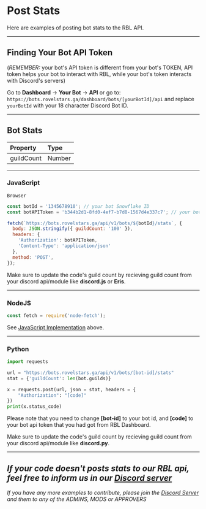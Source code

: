 # Post Stats
Here are examples of posting bot stats to the RBL API.

---

## Finding Your Bot API Token

(*REMEMBER:* your bot's API token is different from your bot's TOKEN, API token helps your bot to interact with RBL, while your bot's token interacts with Discord's servers)

Go to **Dashboard** -> **Your Bot** -> **API**
or go to: `https://bots.rovelstars.ga/dashboard/bots/[yourBotId]/api`
and replace `yourBotId` with your 18 character Discord Bot ID. 

---

## Bot Stats

Property  | Type
:---------|:------------
guildCount | Number

---

### JavaScript
`Browser`

```js
const botId = '1345678910'; // your bot Snowflake ID
const botAPIToken = 'b344b2d1-8fd0-4ef7-b7d8-1567d4e337c7'; // your bot API token

fetch(`https://bots.rovelstars.ga/api/v1/bots/${botId}/stats`, {
  body: JSON.stringify({ guildCount: '100' }),
  headers: {
    'Authorization': botAPIToken,
    'Content-Type': 'application/json'
  },
  method: 'POST',
});
```
Make sure to update the code's guild count by recieving guild count from your discord api/module like **discord.js** or **Eris**.

---

### NodeJS

```js
const fetch = require('node-fetch');
```

See [JavaScript Implementation](docs/post-stats/#javascript) above.

---

### Python

```py
import requests

url = "https://bots.rovelstars.ga/api/v1/bots/[bot-id]/stats"
stat = {'guildCount': len(bot.guilds)}

x = requests.post(url, json = stat, headers = {
    "Authorization": "[code]"
})
print(x.status_code)

```
Please note that you need to change **[bot-id]** to your bot id, and **[code]** to your bot api token that you had got from RBL Dashboard.

Make sure to update the code's guild count by recieving guild count from your discord api/module like **discord.py**.

---

*If your code doesn't posts stats to our RBL api, feel free to inform us in our [Discord server](https://discord.gg/Rf3xPMm)*
---
*If you have any more examples to contribute, please join the [Discord Server](https://discord.gg/Rf3xPMm) and them to any of the ADMINS, MODS or APPROVERS*